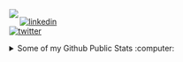 <img align="left" src="https://parthapatel.com/img/crow.png">

[![linkedin](https://img.shields.io/badge/-@parth220-313131?style=flat-square&labelColor=313131&logo=LinkedIn&logoColor=white&color=313131)](https://www.linkedin.com/in/parth220/)  
[![twitter](https://img.shields.io/badge/-@parthpatel0220-313131?style=flat-square&labelColor=313131&logo=twitter&logoColor=white&color=313131)](https://twitter.com/parthpatel0220)  
<details>
  <summary>Some of my Github Public Stats :computer:</summary>
  
  [![My Github Stats](https://github-readme-stats.vercel.app/api?username=parth220&show_icons=true&title_color=fff&icon_color=79ff97&text_color=9f9f9f&bg_color=151515&count_private=true&hide=stars)](https://github.com/parth220)
  
  ![Profile Views](https://komarev.com/ghpvc/?username=parth220&color=blue)
  ----
  
</details>
